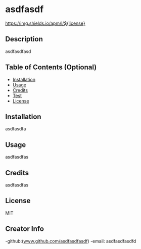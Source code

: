 # asdfasdf 

  https://img.shields.io/apm/l/${license}

  ## Description 
  asdfasdfasd
  
  
  
  ## Table of Contents (Optional)
  
  * [Installation](#installation)
  * [Usage](#usage)
  * [Credits](#credits)
  * [Test](#test)
  * [License](#license)
  
  
  ## Installation
  asdfasdfa
  
  
  
  ## Usage 
  asdfasdfas
  
  
  
  ## Credits
  asdfasdfas
  
  
  
  
  ## License
  MIT
  

  ## Creator Info
  -github:(www.github.com/asdfasdfasdf) 
  -email: asdfasdfasdfd
